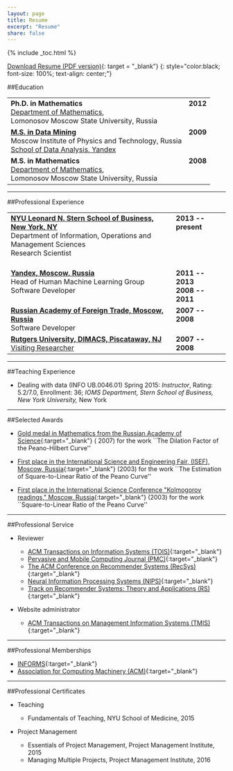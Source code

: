 ```yaml
---
layout: page
title: Resume
excerpt: "Resume"
share: false
---
```

{% include _toc.html %}

[Download Resume (PDF version)](../resume/CV_KBauman.pdf){: target = "_blank"}
{: style="color:black; font-size: 100%; text-align: center;"}

##Education

<table border="0" cellpadding="12">
<tr>
<td><b>Ph.D. in Mathematics</b><br>
<a href='http://en.math.msu.su/' target='_blank'>Department of Mathematics</a>,<br>Lomonosov Moscow State University, Russia</td>
<td valign="top"><b>2012</b></td>
</tr>
<tr>
<td><b><a href='https://yandexdataschool.ru/about/graduates/yearbook/2009' target='_blank'>M.S. in Data Mining</a></b><br>
	Moscow Institute of Physics and Technology, Russia<br>
	<a href='https://yandexdataschool.com/' target='_blank'>School of Data Analysis, Yandex</a></td>
<td valign="top"><b>2009</b></td>
</tr>
<tr>
<td><b>M.S. in Mathematics</b><br>
<a href='http://en.math.msu.su/' target='_blank'>Department of Mathematics</a>,<br>Lomonosov Moscow State University, Russia</td>
<td valign="top"><b>2008</b></td>
</tr>
</table>

---

##Professional Experience

<table border="0" cellpadding="12">
<tr>
<td><b><a href='http://stern.nyu.edu' target='_blank'>NYU Leonard N. Stern School of Business, New York, NY</a></b>
	<br>Department of Information, Operations and Management Sciences
	<br>Research Scientist</td>
<td valign="top"><b>2013 -- present</b></td>
</tr>
<tr>
<td><b><a href='http://company.yandex.com' target='_blank'>Yandex, Moscow, Russia</a></b><br>
	Head of Human Machine Learning Group<br>
	Software Developer</td>
<td valign="top"><b><br>2011 -- 2013<br>2008 -- 2011</b></td>
</tr>
<tr>
<td><b><a href='http://eng.vavt.ru' target='_blank'>Russian Academy of Foreign Trade, Moscow, Russia</a></b><br>
Software Developer</td>
<td valign="top"><b>2007 -- 2008</b></td>
</tr>
<tr>
<td><b><a href='http://dimacs.rutgers.edu/' target='_blank'>Rutgers University, DIMACS, Piscataway, NJ </a></b><br>
<a href='http://dimacs.rutgers.edu/People/VisitorsPast.html' target='_blank'>Visiting Researcher</a></td>
<td valign="top"><b>2007 -- 2008</b></td>
</tr>
</table>

---

##Teaching Experience

- Dealing with data (INFO UB.0046.01) Spring 2015: *Instructor*, Rating: 5.2/7.0, Enrollment: 36;
*IOMS Department, Stern School of Business, New York University,* New York

---

##Selected Awards 

- [Gold medal in Mathematics from the Russian Academy of Science](http://www.msu.ru/science/prem/prem2007.html){:target="_blank"} ( 2007) for the work ``The Dilation Factor of the Peano-Hilbert Curve''

- [First place in the International Science and Engineering Fair, (ISEF), Moscow, Russia](http://junior-fair.org/results/2003){:target="_blank"} (2003) for the work ``The Estimation of Square-to-Linear Ratio of the Peano Curve''

- [First place in the International Science Conference "Kolmogorov readings," Moscow, Russia](http://www.readings.ru/show.html?id=52){:target="_blank"} (2003) for the work ``Square-to-Linear Ratio of the Peano Curve''

---

##Professional Service

- Reviewer
	- [ACM Transactions on Information Systems (TOIS)](http://tois.acm.org/){:target="_blank"}
	- [Pervasive and Mobile Computing Journal (PMC)](http://ees.elsevier.com/pmc){:target="_blank"}
	- [The ACM Conference on Recommender Systems (RecSys)](https://recsys.acm.org/){:target="_blank"}
	- [Neural Information Processing Systems (NIPS)](https://nips.cc/){:target="_blank"}
	- [Track on Recommender Systems: Theory and Applications (RS)](https://recsystrack.wordpress.com/){:target="_blank"}
	
- Website administrator
	- [ACM Transactions on Management Information Systems (TMIS)](http://tmis.acm.org/){:target="_blank"}


--- 

##Professional Memberships

- [INFORMS](https://www.informs.org/){:target="_blank"}
- [Association for Computing Machinery (ACM)](http://www.acm.org/){:target="_blank"}

---

##Professional Certificates

- Teaching
	- Fundamentals of Teaching, NYU School of Medicine, 2015

- Project Management
	- Essentials of Project Management, Project Management Institute, 2015
	- Managing Multiple Projects, Project Management Institute, 2016


